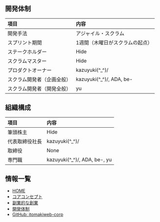 ## 開発体制

|項目|内容|
|:---|:---|
|開発手法|アジャイル・スクラム|
|スプリント期間|1週間（木曜日がスクラムの起点）|
|ステークホルダー|Hide|
|スクラムマスター|Hide|
|プロダクトオーナー|kazuyuki(^\_^)/|
|スクラム開発者（企画全般）|kazuyuki(^\_^)/, ADA, be-|
|スクラム開発者（開発全般）|yu|


## 組織構成

|項目|内容|
|:---|:---|
|筆頭株主|Hide|
|代表取締役社長|kazuyuki(^\_^)/|
|取締役|None|
|専門職|kazuyuki(^\_^)/, ADA, be-, yu|


## 情報一覧

- [HOME](https://itomakiweb-corp.github.io/)
- [コアコンセプト](https://itomakiweb-corp.github.io/dev/)
- [副業的な創業](https://itomakiweb-corp.github.io/corp/foundation)
- [開発体制](https://itomakiweb-corp.github.io/dev/structure)
- [GitHub: itomakiweb-corp](https://github.com/itomakiweb-corp/)

